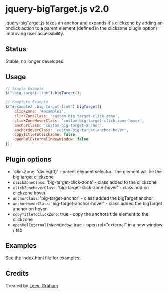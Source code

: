 # jquery-bigTarget.js v2.0

jquery-bigTarget.js takes an anchor and expands it's clickzone by adding an onclick action to a parent element (defined in the clickzone plugin option) improving user accessibility.

## Status

Stable, no longer developed

## Usage

``` js
// Simple Example
$(".big-target-link").bigTarget();

// Complete Example
$("#example2 .big-target-link").bigTarget({
    clickZone: '#example2',
    clickZoneClass: 'custom-big-target-click-zone',
    clickZoneHoverClass: 'custom-big-target-click-zone-hover',
    anchorClass: 'custom-big-target-anchor',
    anchorHoverClass: 'custom-big-target-anchor-hover',
    copyTitleToClickZone: false,
    openRelExternalInNewWindow: false
});
```

## Plugin options

* `clickZone: 'div:eq(0)' - parent element selector. The element will be the big target clickzone
* `clickZoneClass`: 'big-target-click-zone' - class added to the clickzone
* `clickZoneHoverClass`: 'big-target-click-zone-hover' - class add on clickzone hover
* `anchorClass`: 'big-target-anchor' - class added the bigTarget anchor
* `anchorHoverClass`: 'big-target-anchor-hover' - class added the bigTarget anchor on hover
* `copyTitleToClickZone`: true - copy the anchors title element to the clickzone
* `openRelExternalInNewWindow`: true - open rel="external" in a new window / tab

## Examples

See the index.html file for examples.

## Credits

Created by [Leevi Graham](http://leevigraham.com)
